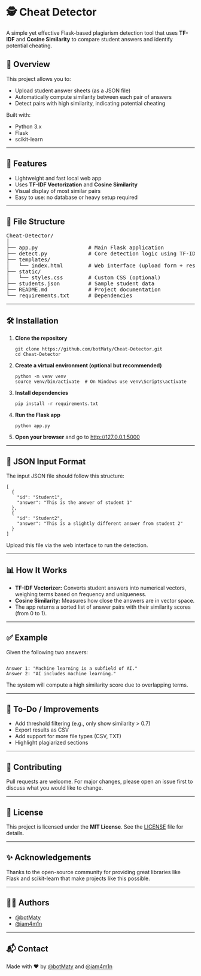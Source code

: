 <h1>🕵️ Cheat Detector</h1>

<p>
  A simple yet effective Flask-based plagiarism detection tool that uses <strong>TF-IDF</strong> and <strong>Cosine Similarity</strong> to compare student answers and identify potential cheating.
</p>

<h2>📌 Overview</h2>
<p>This project allows you to:</p>
<ul>
  <li>Upload student answer sheets (as a JSON file)</li>
  <li>Automatically compute similarity between each pair of answers</li>
  <li>Detect pairs with high similarity, indicating potential cheating</li>
</ul>
<p>Built with:
  <ul>
    <li>Python 3.x</li>
    <li>Flask</li>
    <li>scikit-learn</li>
  </ul>
</p>

<hr>

<h2>🚀 Features</h2>
<ul>
  <li>Lightweight and fast local web app</li>
  <li>Uses <strong>TF-IDF Vectorization</strong> and <strong>Cosine Similarity</strong></li>
  <li>Visual display of most similar pairs</li>
  <li>Easy to use: no database or heavy setup required</li>
</ul>

<hr>

<h2>📁 File Structure</h2>
<pre>
Cheat-Detector/
│
├── app.py                # Main Flask application
├── detect.py             # Core detection logic using TF-IDF and cosine similarity
├── templates/
│   └── index.html        # Web interface (upload form + results)
├── static/
│   └── styles.css        # Custom CSS (optional)
├── students.json         # Sample student data
├── README.md             # Project documentation
└── requirements.txt      # Dependencies
</pre>

<hr>

<h2>🛠️ Installation</h2>

<ol>
  <li><strong>Clone the repository</strong>
    <pre><code>git clone https://github.com/botMaty/Cheat-Detector.git
cd Cheat-Detector</code></pre>
  </li>

  <li><strong>Create a virtual environment (optional but recommended)</strong>
    <pre><code>python -m venv venv
source venv/bin/activate  # On Windows use venv\Scripts\activate</code></pre>
  </li>

  <li><strong>Install dependencies</strong>
    <pre><code>pip install -r requirements.txt</code></pre>
  </li>

  <li><strong>Run the Flask app</strong>
    <pre><code>python app.py</code></pre>
  </li>

  <li><strong>Open your browser</strong> and go to <a href="http://127.0.0.1:5000">http://127.0.0.1:5000</a>
  </li>
</ol>

<hr>

<h2>📄 JSON Input Format</h2>
<p>The input JSON file should follow this structure:</p>
<pre><code>[
  {
    "id": "Student1",
    "answer": "This is the answer of student 1"
  },
  {
    "id": "Student2",
    "answer": "This is a slightly different answer from student 2"
  }
]</code></pre>
<p>Upload this file via the web interface to run the detection.</p>

<hr>

<h2>📊 How It Works</h2>
<ul>
  <li><strong>TF-IDF Vectorizer:</strong> Converts student answers into numerical vectors, weighing terms based on frequency and uniqueness.</li>
  <li><strong>Cosine Similarity:</strong> Measures how close the answers are in vector space.</li>
  <li>The app returns a sorted list of answer pairs with their similarity scores (from 0 to 1).</li>
</ul>

<hr>

<h2>✅ Example</h2>
<p>Given the following two answers:</p>
<pre><code>
Answer 1: "Machine learning is a subfield of AI."
Answer 2: "AI includes machine learning."
</code></pre>
<p>The system will compute a high similarity score due to overlapping terms.</p>

<hr>

<h2>📌 To-Do / Improvements</h2>
<ul>
  <li>Add threshold filtering (e.g., only show similarity &gt; 0.7)</li>
  <li>Export results as CSV</li>
  <li>Add support for more file types (CSV, TXT)</li>
  <li>Highlight plagiarized sections</li>
</ul>

<hr>

<h2>🤝 Contributing</h2>
<p>Pull requests are welcome. For major changes, please open an issue first to discuss what you would like to change.</p>

<hr>

<h2>📜 License</h2>
<p>This project is licensed under the <strong>MIT License</strong>. See the <a href="LICENSE">LICENSE</a> file for details.</p>

<hr>

<h2>✨ Acknowledgements</h2>
<p>Thanks to the open-source community for providing great libraries like Flask and scikit-learn that make projects like this possible.</p>

<hr>

<h2>👨‍💻 Authors</h2>
<ul>
  <li><a href="https://github.com/botMaty">@botMaty</a></li>
  <li><a href="https://github.com/iam4m1n">@iam4m1n</a></li>
</ul>

<hr>

<h2>📬 Contact</h2>
<p>Made with ❤️ by <a href="https://github.com/botMaty">@botMaty</a> and <a href="https://github.com/iam4m1n">@iam4m1n</a></p>
